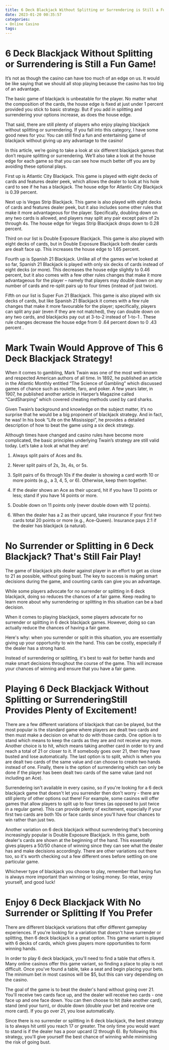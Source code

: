 ```yaml
---
title: 6 Deck Blackjack Without Splitting or Surrendering is Still a Fun Game!
date: 2023-01-20 00:35:57
categories:
- Online Casino
tags:
---
```



#  6 Deck Blackjack Without Splitting or Surrendering is Still a Fun Game!

It’s not as though the casino can have too much of an edge on us. It would be like saying that we should all stop playing because the casino has too big of an advantage.

The basic game of blackjack is unbeatable for the player. No matter what the composition of the cards, the house edge is fixed at just under 1 percent provided you stick to basic strategy. But if you add in splitting and surrendering your options increase, as does the house edge.

That said, there are still plenty of players who enjoy playing blackjack without splitting or surrendering. If you fall into this category, I have some good news for you: You can still find a fun and entertaining game of blackjack without giving up any advantage to the casino!

In this article, we’re going to take a look at six different blackjack games that don’t require splitting or surrendering. We’ll also take a look at the house edge for each game so that you can see how much better off you are by avoiding these optional plays.

First up is Atlantic City Blackjack. This game is played with eight decks of cards and features dealer peek, which allows the dealer to look at his hole card to see if he has a blackjack. The house edge for Atlantic City Blackjack is 0.39 percent.

Next up is Vegas Strip Blackjack. This game is also played with eight decks of cards and features dealer peek, but it also includes some other rules that make it more advantageous for the player. Specifically, doubling down on any two cards is allowed, and players may split any pair except pairs of 2s through 4s. The house edge for Vegas Strip Blackjack drops down to 0.28 percent.

Third on our list is Double Exposure Blackjack. This game is also played with eight decks of cards, but in Double Exposure Blackjack both dealer cards are dealt face up. This increases the house edge to 1.65 percent.

Fourth up is Spanish 21 Blackjack. Unlike all of the games we’ve looked at so far, Spanish 21 Blackjack is played with only six decks of cards instead of eight decks (or more). This decreases the house edge slightly to 0.46 percent, but it also comes with a few other rules changes that make it more advantageous for the player – namely that players may double down on any number of cards and re-split pairs up to four times (instead of just twice).

Fifth on our list is Super Fun 21 Blackjack. This game is also played with six decks of cards, but like Spanish 21 Blackjack it comes with a few rule changes that make it more favourable for the player; specifically, players can split any pair (even if they are not matched), they can double down on any two cards, and blackjacks pay out at 3-to-2 instead of 1-to-1 . These rule changes decrease the house edge from 0 .64 percent down to 0 .43 percent .

#  Mark Twain Would Approve of This 6 Deck Blackjack Strategy!

When it comes to gambling, Mark Twain was one of the most well-known and respected American authors of all time. In 1892, he published an article in the Atlantic Monthly entitled “The Science of Gambling” which discussed games of chance such as roulette, faro, and poker. A few years later, in 1907, he published another article in Harper’s Magazine called “CardSharping” which covered cheating methods used by card sharks.

Given Twain’s background and knowledge on the subject matter, it’s no surprise that he would be a big proponent of blackjack strategy. And in fact, he was! In his book “Life on the Mississippi”, he provides a detailed description of how to beat the game using a six deck strategy.

Although times have changed and casino rules have become more complicated, the basic principles underlying Twain’s strategy are still valid today. Let’s take a look at what they are!

1. Always split pairs of Aces and 8s.

2. Never split pairs of 2s, 3s, 4s, or 5s.

3. Split pairs of 6s through 10s if the dealer is showing a card worth 10 or more points (e.g., a 3, 4, 5, or 6). Otherwise, keep them together.

4. If the dealer shows an Ace as their upcard, hit if you have 13 points or less; stand if you have 14 points or more.

5. Double down on 11 points only (never double down with 12 points).

6. When the dealer has a 2 as their upcard, take insurance if your first two cards total 20 points or more (e.g., Ace-Queen). Insurance pays 2:1 if the dealer has blackjack (a natural).

#  No Surrender or Splitting in 6 Deck Blackjack? That's Still Fair Play!

The game of blackjack pits dealer against player in an effort to get as close to 21 as possible, without going bust. The key to success is making smart decisions during the game, and counting cards can give you an advantage.

While some players advocate for no surrender or splitting in 6 deck blackjack, doing so reduces the chances of a fair game. Keep reading to learn more about why surrendering or splitting in this situation can be a bad decision.

When it comes to playing blackjack, some players advocate for no surrender or splitting in 6 deck blackjack games. However, doing so can actually reduce the chances of having a fair game.

Here's why: when you surrender or split in this situation, you are essentially giving up your opportunity to win the hand. This can be costly, especially if the dealer has a strong hand.

Instead of surrendering or splitting, it's best to wait for better hands and make smart decisions throughout the course of the game. This will increase your chances of winning and ensure that you have a fair game.

#  Playing 6 Deck Blackjack Without Splitting or SurrenderingStill Provides Plenty of Excitement!

There are a few different variations of blackjack that can be played, but the most popular is the standard game where players are dealt two cards and then must make a decision on what to do with those cards. One option is to stand which means to keep the cards as they are and not receive any more. Another choice is to hit, which means taking another card in order to try and reach a total of 21 or closer to it. If somebody goes over 21, then they have busted and lose automatically. The last option is to split, which is when you are dealt two cards of the same value and can choose to create two hands instead of one. Finally, there is the option of surrendering which can only be done if the player has been dealt two cards of the same value (and not including an Ace).

Surrendering isn't available in every casino, so if you're looking for a 6 deck blackjack game that doesn't let you surrender then don't worry - there are still plenty of other options out there! For example, some casinos will offer games that allow players to split up to four times (as opposed to just twice in a regular game). This can provide plenty of excitement, especially if your first two cards are both 10s or face cards since you'll have four chances to win rather than just two.

Another variation on 6 deck blackjack without surrendering that's becoming increasingly popular is Double Exposure Blackjack. In this game, both dealer's cards are shown at the beginning of the hand. This essentially gives players a 50/50 chance of winning since they can see what the dealer has and make decisions accordingly. There are other variations out there too, so it's worth checking out a few different ones before settling on one particular game.

Whichever type of blackjack you choose to play, remember that having fun is always more important than winning or losing money. So relax, enjoy yourself, and good luck!

#  Enjoy 6 Deck Blackjack With No Surrender or Splitting If You Prefer

There are different blackjack variations that offer different gameplay experiences. If you're looking for a variation that doesn't have surrender or splitting, then 6 deck blackjack is a great option. This game variant is played with 6 decks of cards, which gives players more opportunities to form winning hands.

In order to play 6 deck blackjack, you'll need to find a table that offers it. Many online casinos offer this game variant, so finding a place to play is not difficult. Once you've found a table, take a seat and begin placing your bets. The minimum bet in most casinos will be $5, but this can vary depending on the casino.

The goal of the game is to beat the dealer's hand without going over 21. You'll receive two cards face up, and the dealer will receive two cards - one face up and one face down. You can then choose to hit (take another card), stand (end your turn), or double down (double your bet and receive one more card). If you go over 21, you lose automatically.

Since there is no surrender or splitting in 6 deck blackjack, the best strategy is to always hit until you reach 17 or greater. The only time you would want to stand is if the dealer has a poor upcard (2 through 6). By following this strategy, you'll give yourself the best chance of winning while minimising the risk of going bust.
